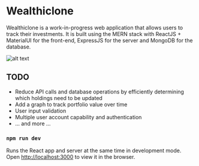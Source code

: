 # Wealthiclone

Wealthiclone is a work-in-progress web application that allows users to track their investments. 
It is built using the MERN stack with ReactJS + MaterialUI for the front-end, ExpressJS for the server and MongoDB for the database.

![alt text](https://i.ibb.co/jJ28hcS/Wealthiclone-IMG.png)

## TODO
- Reduce API calls and database operations by efficiently determining which holdings need to be updated
- Add a graph to track portfolio value over time
- User input validation
- Multiple user account capability and authentication
- ... and more ...

### `npm run dev`

Runs the React app and server at the same time in development mode.
Open [http://localhost:3000](http://localhost:3000) to view it in the browser.